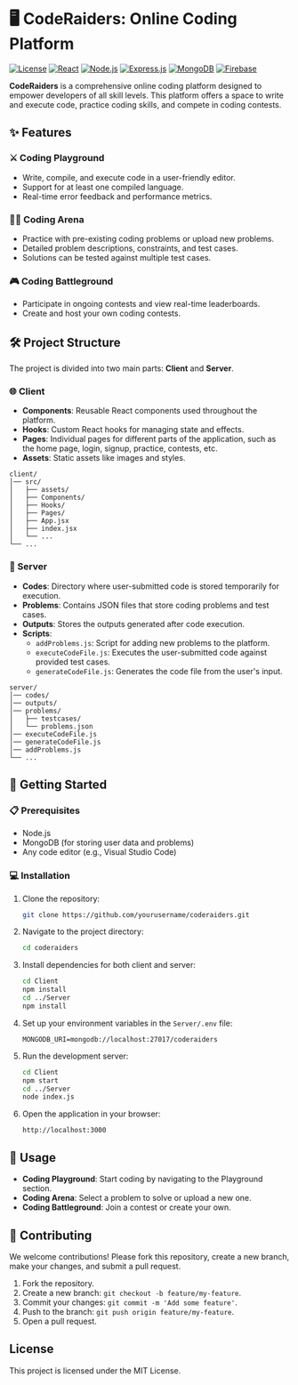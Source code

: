 

# 🖥️ CodeRaiders: Online Coding Platform

[![License](https://img.shields.io/badge/License-MIT-green.svg)](https://opensource.org/licenses/MIT)
[![React](https://img.shields.io/badge/React-61DAFB?style=flat&logo=react&logoColor=white)](https://reactjs.org/)
[![Node.js](https://img.shields.io/badge/Node.js-339933?style=flat&logo=node.js&logoColor=white)](https://nodejs.org/)
[![Express.js](https://img.shields.io/badge/Express-000000?style=flat&logo=express&logoColor=white)](https://expressjs.com/)
[![MongoDB](https://img.shields.io/badge/MongoDB-47A248?style=flat&logo=mongodb&logoColor=white)](https://www.mongodb.com/)
[![Firebase](https://img.shields.io/badge/Firebase-FFCA28?style=flat&logo=firebase&logoColor=white)](https://firebase.google.com/)


**CodeRaiders** is a comprehensive online coding platform designed to empower developers of all skill levels. This platform offers a space to write and execute code, practice coding skills, and compete in coding contests.



## ✨ Features

### ⚔️ Coding Playground
- Write, compile, and execute code in a user-friendly editor.
- Support for at least one compiled language.
- Real-time error feedback and performance metrics.

### 🏋️‍♂️ Coding Arena
- Practice with pre-existing coding problems or upload new problems.
- Detailed problem descriptions, constraints, and test cases.
- Solutions can be tested against multiple test cases.

### 🎮 Coding Battleground
- Participate in ongoing contests and view real-time leaderboards.
- Create and host your own coding contests.

## 🛠️ Project Structure

The project is divided into two main parts: **Client** and **Server**.

### 🌐 Client
- **Components**: Reusable React components used throughout the platform.
- **Hooks**: Custom React hooks for managing state and effects.
- **Pages**: Individual pages for different parts of the application, such as the home page, login, signup, practice, contests, etc.
- **Assets**: Static assets like images and styles.

```
client/
│── src/
│   ├── assets/             
│   ├── Components/         
│   ├── Hooks/              
│   ├── Pages/              
│   ├── App.jsx             
│   ├── index.jsx           
│   └── ...                 
└── ...
```
### 🔧 Server
- **Codes**: Directory where user-submitted code is stored temporarily for execution.
- **Problems**: Contains JSON files that store coding problems and test cases.
- **Outputs**: Stores the outputs generated after code execution.
- **Scripts**: 
  - `addProblems.js`: Script for adding new problems to the platform.
  - `executeCodeFile.js`: Executes the user-submitted code against provided test cases.
  - `generateCodeFile.js`: Generates the code file from the user's input.

```
server/
│── codes/                 
│── outputs/                
│── problems/               
│   ├── testcases/          
│   └── problems.json       
│── executeCodeFile.js      
│── generateCodeFile.js     
│── addProblems.js          
└── ...
```

## 🚀 Getting Started

### 📋 Prerequisites
- Node.js
- MongoDB (for storing user data and problems)
- Any code editor (e.g., Visual Studio Code)

### 💻 Installation

1. Clone the repository:
    ```sh
    git clone https://github.com/yourusername/coderaiders.git
    ```

2. Navigate to the project directory:
    ```sh
    cd coderaiders
    ```

3. Install dependencies for both client and server:
    ```sh
    cd Client
    npm install
    cd ../Server
    npm install
    ```

4. Set up your environment variables in the `Server/.env` file:
    ```env
    MONGODB_URI=mongodb://localhost:27017/coderaiders
    ```

5. Run the development server:
    ```sh
    cd Client
    npm start
    cd ../Server
    node index.js
    ```

6. Open the application in your browser:
    ```
    http://localhost:3000
    ```

## 🎯 Usage

- **Coding Playground**: Start coding by navigating to the Playground section.
- **Coding Arena**: Select a problem to solve or upload a new one.
- **Coding Battleground**: Join a contest or create your own.

## 🤝 Contributing

We welcome contributions! Please fork this repository, create a new branch, make your changes, and submit a pull request.

1. Fork the repository.
2. Create a new branch: `git checkout -b feature/my-feature`.
3. Commit your changes: `git commit -m 'Add some feature'`.
4. Push to the branch: `git push origin feature/my-feature`.
5. Open a pull request.

## License

This project is licensed under the MIT License.



